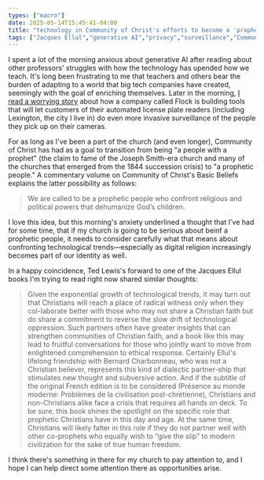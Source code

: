 ```yaml
---
types: ["macro"]
date: 2025-05-14T15:45:41-04:00
title: "technology in Community of Christ's efforts to become a 'prophetic people'"
tags: ["Jacques Ellul","generative AI","privacy","surveillance","Community of Christ","prophetic people","prophetic voice"]
---
```

I spent a lot of the morning anxious about generative AI after reading about other professors' struggles with how the technology has upended how we teach. It's long been frustrating to me that teachers and others bear the burden of adapting to a world that big tech companies have created, seemingly with the goal of enriching themselves. Later in the morning, [I read a worrying story](https://spencergreenhalgh.com/communities/2025-05-14-wish-id/) about how a company called Flock is building tools that will let customers of their automated license plate readers (including Lexington, the city I live in) do even more invasive surveillance of the people they pick up on their cameras.

For as long as I've been a part of the church (and even longer), Community of Christ has had as a goal to transition from being "a people with a prophet" (the claim to fame of the Joseph Smith-era church and many of the churches that emerged from the 1844 succession crisis) to "a prophetic people." A commentary volume on Community of Christ's Basic Beliefs explains the latter possibility as follows:

> We are called to be a prophetic people who confront religious and political powers that dehumanize God’s children. 

I love this idea, but this morning's anxiety underlined a thought that I've had for some time, that if my church is going to be serious about beinf a prophetic people, it needs to consider carefully what that means about confronting technological trends—especially as digital religion increasingly becomes part of our identity as well.

In a happy coincidence, Ted Lewis's forward to one of the Jacques Ellul books I'm trying to read right now shared similar thoughts:

> Given the exponential growth of technological trends, it may turn out that Christians will reach a place of radical witness only when they col-laborate better with those who may not share a Christian faith but do share a commitment to reverse the slow drift of technological oppression. Such partners often have greater insights that can strengthen communities of Christian faith, and a book like this may lead to fruitful conversations for those who jointly want to move from enlightened comprehension to ethical response. Certainly Ellul's lifelong friendship with Bernard Charbonneau, who was not a Christian believer, represents this kind of dialectic partner-ship that stimulates new thought and subversive action. And if the subtitle of the original French edition is to be considered (Présence au monde moderne: Problèmes de la civilisation post-chrétienne), Christians and non-Christians alike face a crisis that requires all hands on deck. To be sure, this book shines the spotlight on the specific role that prophetic Christians have in this day and age. At the same time, Christians will likely falter in this role if they do not partner well with other co-prophets who equally wish to “give the slip” to modern civilization for the sake of true human freedom.

I think there's something in there for my church to pay attention to, and I hope I can help direct some attention there as opportunities arise.